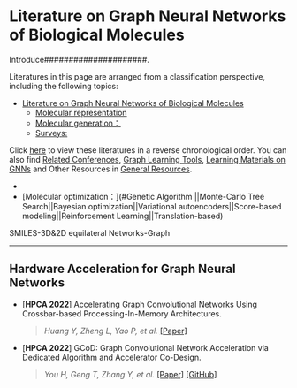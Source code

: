# Literature on Graph Neural Networks of Biological Molecules

Introduce#####################.

Literatures in this page are arranged from a classification perspective, including the following topics:
- [Literature on Graph Neural Networks of Biological Molecules](#literature-on-graph-neural-networks-Molecular)
  - [Molecular representation](#)
  - [Molecular generation：](#unconstrained-generation-constrained-generation )
  - [Surveys:](#surveys-and-performance-Molecular-on-graph-learning)


Click [here](./By-Time.md) to view these literatures in a reverse chronological order. You can also find [Related Conferences](./General%20Resources/Conference.md), [Graph Learning Tools](./General%20Resources/Frameworks%20%26%20Tools/), [Learning Materials on GNNs](./General%20Resources/Learning%20Materials) and Other Resources in [General Resources](./General%20Resources).

 - 
  - [Molecular optimization：](#Genetic Algorithm ||Monte-Carlo Tree Search||Bayesian optimization||Variational autoencoders||Score-based modeling||Reinforcement Learning||Translation-based)

SMILES-3D&2D equilateral Networks-Graph

---
## Hardware Acceleration for Graph Neural Networks

* [**HPCA 2022**] Accelerating Graph Convolutional Networks Using Crossbar-based Processing-In-Memory Architectures. 
  >*Huang Y, Zheng L, Yao P, et al.* [[Paper]](https://www.computer.org/csdl/proceedings-article/hpca/2022/202700b029/1Ds0gRvUFjO)
* [**HPCA 2022**] GCoD: Graph Convolutional Network Acceleration via Dedicated Algorithm and Accelerator Co-Design. 
  >*You H, Geng T, Zhang Y, et al.* [[Paper]](https://arxiv.org/pdf/2112.11594) [[GitHub]](https://github.com/rice-eic/gcod)

